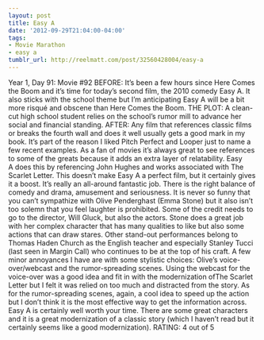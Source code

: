 ```yaml
---
layout: post
title: Easy A
date: '2012-09-29T21:04:00-04:00'
tags:
- Movie Marathon
- easy a
tumblr_url: http://reelmatt.com/post/32560428004/easy-a
---
```

Year 1, Day 91: Movie #92
BEFORE: It’s been a few hours since Here Comes the Boom and it’s time for today’s second film, the 2010 comedy Easy A. It also sticks with the school theme but I’m anticipating Easy A will be a bit more risqué and obscene than Here Comes the Boom.
THE PLOT: A clean-cut high school student relies on the school’s rumor mill to advance her social and financial standing.
AFTER: Any film that references classic films or breaks the fourth wall and does it well usually gets a good mark in my book. It’s part of the reason I liked Pitch Perfect and Looper just to name a few recent examples. As a fan of movies it’s always great to see references to some of the greats because it adds an extra layer of relatability. Easy A does this by referencing John Hughes and works associated with The Scarlet Letter. This doesn’t make Easy A a perfect film, but it certainly gives it a boost.
It’s really an all-around fantastic job. There is the right balance of comedy and drama, amusement and seriousness. It is never so funny that you can’t sympathize with Olive Penderghast (Emma Stone) but it also isn’t too solemn that you feel laughter is prohibited. Some of the credit needs to go to the director, Will Gluck, but also the actors. Stone does a great job with her complex character that has many qualities to like but also some actions that can draw stares. Other stand-out performances belong to Thomas Haden Church as the English teacher and especially Stanley Tucci (last seen in Margin Call) who continues to be at the top of his craft.
A few minor annoyances I have are with some stylistic choices: Olive’s voice-over/webcast and the rumor-spreading scenes. Using the webcast for the voice-over was a good idea and fit in with the modernization ofThe Scarlet Letter but I felt it was relied on too much and distracted from the story. As for the rumor-spreading scenes, again, a cool idea to speed up the action but I don’t think it is the most effective way to get the information across.
Easy A is certainly well worth your time. There are some great characters and it is a great modernization of a classic story (which I haven’t read but it certainly seems like a good modernization).
RATING: 4 out of 5
